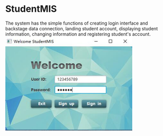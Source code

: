 # StudentMIS
  The system has the simple functions of creating login interface and backstage data connection, landing student account, displaying student information, changing information and registering student's account.
  ![image](https://github.com/AengusChen/StudentMIS/blob/master/image/Welcome%20StudentMIS.jpg?raw=true)
